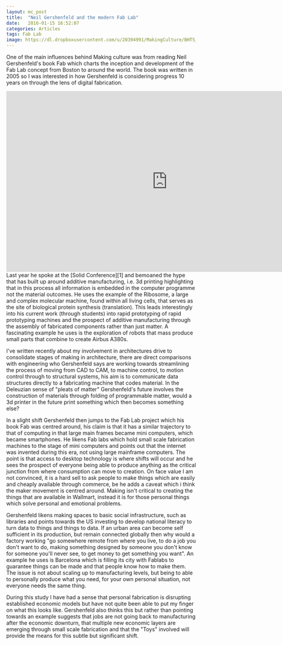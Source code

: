 ```yaml
---
layout: mc_post
title:  "Neil Gershenfeld and the modern Fab Lab"
date:   2016-01-15 16:52:07
categories: Articles
tags: Fab Lab
image: https://dl.dropboxusercontent.com/u/20394991/MakingCulture/BHTS_NeilGershenfeld.png
---
```

One of the main influences behind Making culture was from reading Neil Gershenfeld's book Fab which charts the inception and development of the Fab Lab concept from Boston to around the world. The book was written in 2005 so I was interested in how Gershenfeld is considering progress 10 years on through the lens of digital fabrication.

<iframe width="853" height="480" src="https://www.youtube.com/embed/L0RDrSKenGo" frameborder="0" allowfullscreen></iframe>
Last year he spoke at the [Solid Conference][1] and bemoaned the hype that has built up around additive manufacturing, i.e. 3d printing highlighting that in this process all information is embedded in the computer programme not the material outcomes. He uses the example of the Ribosome, a large and complex molecular machine, found within all living cells, that serves as the site of biological protein synthesis (translation). This leads interestingly into his current work (through students) into rapid prototyping of rapid prototyping machines and the prospect of additive manufacturing through the assembly of fabricated components rather than just matter. A fascinating example he uses is the exploration of robots that mass produce small parts that combine to create Airbus A380s.

I've written recently about my involvement in architectures drive to consolidate stages of making in architecture, there are direct comparisons with engineering who Gershenfeld says are working towards streamlining the process of moving from CAD to CAM, to machine control, to motion control through to structural systems, his aim is to communicate data structures directly to a fabricating machine that codes material. In the Deleuzian sense of "pleats of matter" Gershenfeld's future involves the construction of materials through folding of programmable matter, would a 3d printer in the future print something which then becomes something else?

In a slight shift Gershenfeld then jumps to the Fab Lab project which his book Fab was centred around, his claim is that it has a similar trajectory to that of computing in that large main frames became mini computers, which became smartphones. He likens Fab labs which hold small scale fabrication machines to the stage of mini computers and points out that the internet was invented during this era, not using large mainframe computers. The point is that access to desktop technology is where shifts will occur and he sees the prospect of everyone being able to produce anything as the critical junction from where consumption can move to creation. On face value I am not convinced, it is a hard sell to ask people to make things which are easily and cheaply available through commerce, be he adds a caveat which i think the maker movement is centred around. Making isn't critical to creating the things that are available in Wallmart, instead it is for those personal things which solve personal and emotional problems.

Gershenfeld likens making spaces to basic social infrastructure, such as libraries and points towards the US investing to develop national literacy to turn data to things and things to data. If an urban area can become self sufficient in its production, but remain connected globally then why would a factory working "go somewhere remote from where you live, to do a job you don't want to do, making something designed by someone you don't know for someone you'll never see, to get money to get something you want". An example he uses is Barcelona which is filling its city with Fablabs to guarantee things can be made and that people know how to make them. The issue is not about scaling up to manufacturing levels, but being to able to personally produce what you need, for your own personal situation, not everyone needs the same thing.

During this study I have had a sense that personal fabrication is disrupting established economic models but have not quite been able to put my finger on what this looks like. Gershenfeld also thinks this but rather than pointing towards an example suggests that jobs are not going back to manufacturing after the economic downturn, that multiple new economic layers are emerging through small scale fabrication and that the "Toys" involved will provide the means for this subtle but significant shift.

 [1]: http://solidcon.com/solid2014

